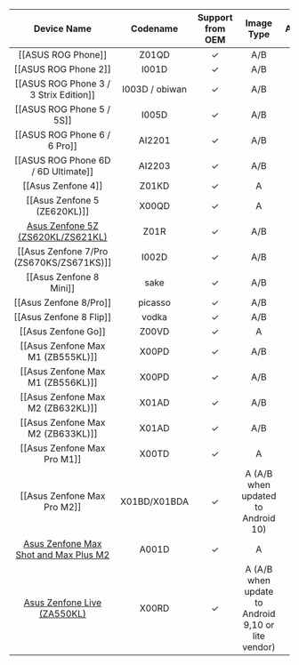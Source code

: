 |Device Name|Codename|Support from OEM|Image Type|Architecture|
|:-:|:-:|:-:|:-:|:-:|
|[[ASUS ROG Phone]]|Z01QD|✓|A/B|arm64|
|[[ASUS ROG Phone 2]]|I001D|✓|A/B|arm64|
|[[ASUS ROG Phone 3 / 3 Strix Edition]]|I003D / obiwan|✓|A/B|arm64|
|[[ASUS ROG Phone 5 / 5S]]|I005D|✓|A/B|arm64|
|[[ASUS ROG Phone 6 / 6 Pro]]|AI2201|✓|A/B|arm64|
|[[ASUS ROG Phone 6D / 6D Ultimate]]|AI2203|✓|A/B|arm64|
|[[Asus Zenfone 4]]|Z01KD|✓|A|arm64|
|[[Asus Zenfone 5 (ZE620KL)]]|X00QD|✓|A|arm64|
|[Asus Zenfone 5Z (ZS620KL/ZS621KL)](https://github.com/phhusson/treble_experimentations/wiki/Asus-ZenFone-5Z)|Z01R|✓|A/B|arm64|
|[[Asus Zenfone 7/Pro (ZS670KS/ZS671KS)]]|I002D|✓|A/B|arm64
|[[Asus Zenfone 8 Mini]]|sake|✓|A/B|arm64
|[[Asus Zenfone 8/Pro]]|picasso|✓|A/B|arm64
|[[Asus Zenfone 8 Flip]]|vodka|✓|A/B|arm64
|[[Asus Zenfone Go]]|Z00VD|✓|A|arm|
|[[Asus Zenfone Max M1 (ZB555KL)]]|X00PD|✓|A/B|arm64|
|[[Asus Zenfone Max M1 (ZB556KL)]]|X00PD|✓|A/B|arm64|
|[[Asus Zenfone Max M2 (ZB632KL)]]|X01AD|✓|A/B|arm64|
|[[Asus Zenfone Max M2 (ZB633KL)]]|X01AD|✓|A/B|arm64|
|[[Asus Zenfone Max Pro M1]]|X00TD|✓|A|arm64|
|[[Asus Zenfone Max Pro M2]]|X01BD/X01BDA|✓|A (A/B when updated to Android 10)|arm64|
|[Asus Zenfone Max Shot and Max Plus M2](https://github.com/phhusson/treble_experimentations/wiki/ASUS-ZenFone-Max-Shot-and-Max-Plus-M2)|A001D|✓|A|arm64|
|[Asus Zenfone Live (ZA550KL)](https://github.com/phhusson/treble_experimentations/wiki/Asus-Zenfone-Live-L1-L2-(X00RD))|X00RD|✓|A (A/B when update to Android 9,10 or lite vendor)|arm64|
